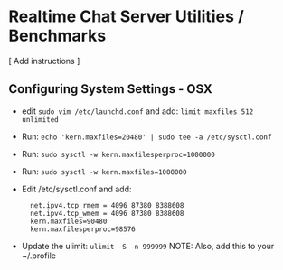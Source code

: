 # Realtime Chat Server Utilities / Benchmarks

[ Add instructions ]

## Configuring System Settings - OSX

* edit `sudo vim /etc/launchd.conf` and add: `limit maxfiles 512 unlimited`
* Run: `echo 'kern.maxfiles=20480' | sudo tee -a /etc/sysctl.conf`
* Run: `sudo sysctl -w kern.maxfilesperproc=1000000`
* Run: `sudo sysctl -w kern.maxfiles=1000000`

* Edit /etc/sysctl.conf and add:

        net.ipv4.tcp_rmem = 4096 87380 8388608
        net.ipv4.tcp_wmem = 4096 87380 8388608
        kern.maxfiles=90480 
        kern.maxfilesperproc=98576

* Update the ulimit: `ulimit -S -n 999999`  NOTE: Also, add this to your ~/.profile
